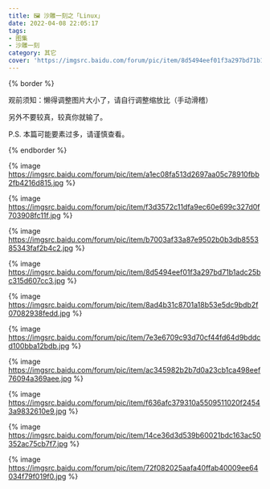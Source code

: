 ```yaml
---
title: 🖼️ 沙雕一刻之「Linux」
date: 2022-04-08 22:05:17
tags: 
- 图集
- 沙雕一刻
category: 其它
cover: 'https://imgsrc.baidu.com/forum/pic/item/8d5494eef01f3a297bd71b1adc25bc315d607cc3.jpg'
---
```


{% border %}

观前须知：懒得调整图片大小了，请自行调整缩放比（手动滑稽）

另外不要较真，较真你就输了。

P.S. 本篇可能要素过多，请谨慎查看。

{% endborder %}

{% image https://imgsrc.baidu.com/forum/pic/item/a1ec08fa513d2697aa05c78910fbb2fb4216d815.jpg %}

{% image https://imgsrc.baidu.com/forum/pic/item/f3d3572c11dfa9ec60e699c327d0f703908fc11f.jpg %}

{% image https://imgsrc.baidu.com/forum/pic/item/b7003af33a87e9502b0b3db855385343faf2b4c2.jpg %}

{% image https://imgsrc.baidu.com/forum/pic/item/8d5494eef01f3a297bd71b1adc25bc315d607cc3.jpg %}

{% image https://imgsrc.baidu.com/forum/pic/item/8ad4b31c8701a18b53e5dc9bdb2f07082938fedd.jpg %}

{% image https://imgsrc.baidu.com/forum/pic/item/7e3e6709c93d70cf44fd64d9bddcd100bba12bdb.jpg %}

{% image https://imgsrc.baidu.com/forum/pic/item/ac345982b2b7d0a23cb1ca498eef76094a369aee.jpg %}

{% image https://imgsrc.baidu.com/forum/pic/item/f636afc379310a5509511020f24543a9832610e9.jpg %}

{% image https://imgsrc.baidu.com/forum/pic/item/14ce36d3d539b60021bdc163ac50352ac75cb7f7.jpg %}

{% image https://imgsrc.baidu.com/forum/pic/item/72f082025aafa40ffab40009ee64034f79f019f0.jpg %}

